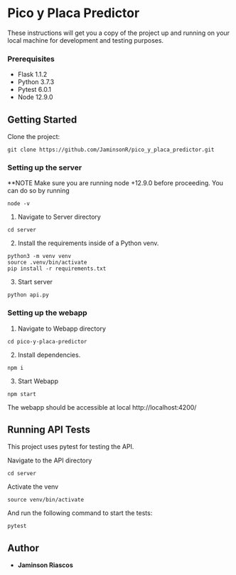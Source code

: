 # Pico y Placa Predictor

These instructions will get you a copy of the project up and running on your local machine for development and testing purposes.

### Prerequisites

- Flask 1.1.2
- Python 3.7.3
- Pytest 6.0.1
- Node 12.9.0


## Getting Started

Clone the project:

```
git clone https://github.com/JaminsonR/pico_y_placa_predictor.git
```

### Setting up the server

**NOTE Make sure you are running node +12.9.0 before proceeding. You can do so by running

```
node -v
```

1. Navigate to Server directory

```
cd server
```

2. Install the requirements inside of a Python venv.

```
python3 -m venv venv
source .venv/bin/activate
pip install -r requirements.txt
```

3. Start server

```
python api.py
```

### Setting up the webapp

1. Navigate to Webapp directory

```
cd pico-y-placa-predictor
```

2. Install dependencies.

```
npm i
```

3. Start Webapp

```
npm start
```

The webapp should be accessible at local http://localhost:4200/

## Running API Tests

This project uses pytest for testing the API.

Navigate to the API directory

```
cd server
```

Activate the venv

```
source venv/bin/activate
```

And run the following command to start the tests:

```
pytest
```

## Author

- **Jaminson Riascos**

